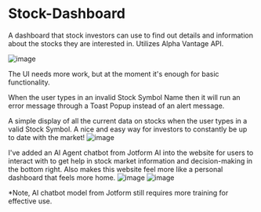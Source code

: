 # Stock-Dashboard
A dashboard that stock investors can use to find out details and information about the stocks they are interested in. Utilizes Alpha Vantage API. 

![image](https://github.com/user-attachments/assets/12bb4958-c03c-4d76-bd08-fc7ee3d35037)

The UI needs more work, but at the moment it's enough for basic functionality. 

When the user types in an invalid Stock Symbol Name then it will run an error message through a Toast Popup instead of an alert message.


A simple display of all the current data on stocks when the user types in a valid Stock Symbol. A nice and easy way for investors to constantly be up to date with the market! 
![image](https://github.com/user-attachments/assets/d106af4d-6d2a-4555-bce2-44a3ecade75c)

I've added an AI Agent chatbot from Jotform AI into the website for users to interact with to get help in stock market information and decision-making in the bottom right.
Also makes this website feel more like a personal dashboard that feels more home. 
![image](https://github.com/user-attachments/assets/d779b91a-e837-4b91-a95f-9fe058d6efda)
![image](https://github.com/user-attachments/assets/55f905ee-70e5-4780-a848-49a232b6b599)


*Note, AI chatbot model from Jotform still requires more training for effective use. 











